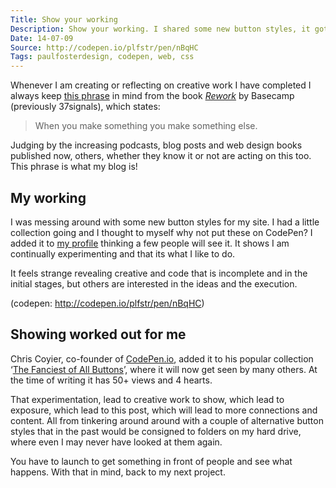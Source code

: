 ```yaml
---
Title: Show your working
Description: Show your working. I shared some new button styles, it got shared, it got me to share this post with you.
Date: 14-07-09
Source: http://codepen.io/plfstr/pen/nBqHC
Tags: paulfosterdesign, codepen, web, css
---
```

Whenever I am creating or reflecting on creative work I have completed I always keep [this phrase](https://signalvnoise.com/posts/1620-sell-your-by-products) in mind from the book *[Rework](http://37signals.com/rework)* by Basecamp (previously 37signals), which states:

>	When you make something you make something else.

Judging by the increasing podcasts, blog posts and web design books published now, others, whether they know it or not are acting on this too. This phrase is what my blog is!

## My working

I was messing around with some new button styles for my site. I had a little collection going and I thought to myself why not put these on CodePen? I added it to [my profile](//codepen.io/plfstr/) thinking a few people will see it. It shows I am continually experimenting and that its what I like to do. 

It feels strange revealing creative and code that is incomplete and in the initial stages, but others are interested in the ideas and the execution.

(codepen: http://codepen.io/plfstr/pen/nBqHC)

## Showing worked out for me

Chris Coyier, co-founder of [CodePen.io](//codepen.io), added it to his popular collection ‘[The Fanciest of All Buttons](http://codepen.io/collection/bxdaH/)’, where it will now get seen by many others. At the time of writing it has 50+ views and 4 hearts. 

That experimentation, lead to creative work to show, which lead to exposure, which lead to this post, which will lead to more connections and content. All from tinkering around around with a couple of alternative button styles that in the past would be consigned to folders on my hard drive, where even I may never have looked at them again. 

You have to launch to get something in front of people and see what happens. With that in mind, back to my next project.